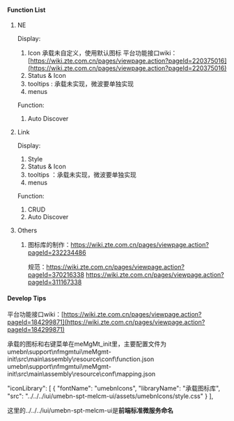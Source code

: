 #### Function List
1. NE

   Display:
   1. Icon
        承载未自定义，使用默认图标
        平台功能接口wiki：[https://wiki.zte.com.cn/pages/viewpage.action?pageId=220375016](https://wiki.zte.com.cn/pages/viewpage.action?pageId=220375016)
   1. Status & Icon
   1. tooltips : 承载未实现，微波要单独实现
   1. menus

   Function:
   1. Auto Discover
1. Link

   Display:
   1. Style
   1. Status & Icon
   1. tooltips ：承载未实现，微波要单独实现
   1. menus

   Function:
   1. CRUD
   1. Auto Discover
1. Others
   1. 图标库的制作：https://wiki.zte.com.cn/pages/viewpage.action?pageId=232234486

      规范：https://wiki.zte.com.cn/pages/viewpage.action?pageId=370216338
      https://wiki.zte.com.cn/pages/viewpage.action?pageId=311167338


#### Develop Tips

平台功能接口wiki：[https://wiki.zte.com.cn/pages/viewpage.action?pageId=184299871](https://wiki.zte.com.cn/pages/viewpage.action?pageId=184299871)

承载的图标和右键菜单在meMgMt_init里，主要配置文件为
umebn\support\nfmgmtui\meMgmt-init\src\main\assembly\resource\conf\function.json
umebn\support\nfmgmtui\meMgmt-init\src\main\assembly\resource\conf\mapping.json


"iconLibrary": [
    {
      "fontName": "umebnIcons",
      "libraryName": "承载图标库",
      "src": "../../../iui/umebn-spt-melcm-ui/assets/umebnIcons/style.css"
    }
  ],

这里的../../../iui/umebn-spt-melcm-ui是<b>前端标准微服务命名</b>